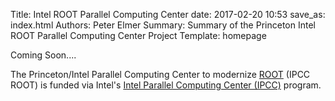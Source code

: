 Title: Intel ROOT Parallel Computing Center
date: 2017-02-20 10:53
save_as: index.html
Authors: Peter Elmer
Summary: Summary of the Princeton Intel ROOT Parallel Computing Center Project
Template: homepage

Coming Soon....

The Princeton/Intel Parallel Computing Center to modernize [ROOT](https://root.cern.ch/) (IPCC ROOT) is funded via Intel's [Intel Parallel Computing Center (IPCC)](https://software.intel.com/en-us/ipcc) program. 

